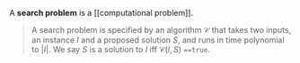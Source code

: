 A **search problem** is a [[computational problem]].

> A search problem is specified by an algorithm $\mathcal{C}$ that takes two inputs, an instance $I$ and a proposed solution $S$, and runs in time polynomial to $|I|$. We say $S$ is a solution to $I$ iff $\mathcal{C}(I, S)$ `==true`.